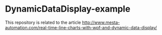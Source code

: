 # DynamicDataDisplay-example

This repository is related to the article http://www.mesta-automation.com/real-time-line-charts-with-wpf-and-dynamic-data-display/
